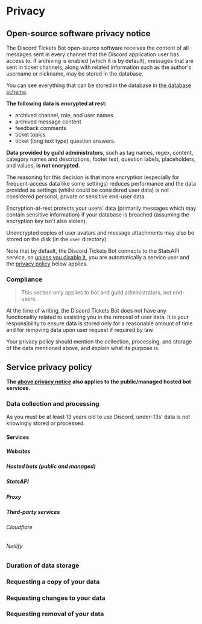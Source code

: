 # Privacy

## Open-source software privacy notice

The Discord Tickets Bot open-source software receives the content of all messages sent in every channel that the Discord application user has access to.
If archiving is enabled (which it is by default), messages that are sent in ticket channels, along with related information such as the author's username or nickname, may be stored in the database.

You can see everything that can be stored in the database in [the database schema](https://github.com/discord-tickets/bot/blob/main/db/mysql/schema.prisma).

**The following data is encrypted at rest:**

- archived channel, role, and user names
- archived message content
- feedback comments
- ticket topics
- ticket (long text type) question answers.

**Data provided by guild administrators**, such as tag names, regex, content, category names and descriptions, footer text, question labels, placeholders, and values, **is not encrypted**.

The reasoning for this decision is that more encryption (especially for frequent-access data like some settings) reduces performance
and the data provided as settings (whilst could be considered user data) is not considered personal, private or sensitive end-user data.

Encryption-at-rest protects your users' data (primarily messages which may contain sensitive information) if your database is breached (assuming the encryption key isn't also stolen).

Unencrypted copies of user avatars and message attachments may also be stored on the disk (in the `user` directory).

Note that by default, the Discord Tickets Bot connects to the StatsAPI service, so [unless you disable it](./self-hosting/configuration.md#stats),
you are automatically a service user and the [privacy policy](#service-privacy-policy) below applies.

### Compliance

> This section only applies to bot and guild administrators, not end-users.

At the time of writing, the Discord Tickets Bot does not have any functionality related to assisting you in the removal of user data.
It is your responsibility to ensure data is stored only for a reasonable amount of time and for removing data upon user request if required by law.

Your privacy policy should mention the collection, processing, and storage of the data mentioned above, and explain what its purpose is. 

## Service privacy policy

**The [above privacy notice](#open-source-software-privacy-notice) also applies to the public/managed hosted bot services.**

### Data collection and processing

As you must be at least 13 years old to use Discord, under-13s' data is not knowingly stored or processed.

#### Services

##### Websites

##### Hosted bots (public and managed)

##### StatsAPI

##### Proxy

##### Third-party services

###### Cloudflare

###### Netlify

### Duration of data storage

### Requesting a copy of your data

### Requesting changes to your data

### Requesting removal of your data